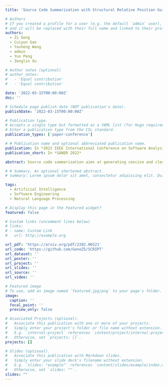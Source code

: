 ```yaml
---
title: 'Source Code Summarization with Structural Relative Position Guided Transformer'

# Authors
# If you created a profile for a user (e.g. the default `admin` user), write the username (folder name) here
# and it will be replaced with their full name and linked to their profile.
authors:
  - Zi Gong
  - Cuiyun Gao
  - Yasheng Wang
  - admin
  - Yun Peng
  - Zenglin Xu

# Author notes (optional)
# author_notes:
#   - 'Equal contribution'
#   - 'Equal contribution'

date: '2022-03-15T00:00:00Z'
doi: ''

# Schedule page publish date (NOT publication's date).
publishDate: '2022-03-15T00:00:00Z'

# Publication type.
# Accepts a single type but formatted as a YAML list (for Hugo requirements).
# Enter a publication type from the CSL standard.
publication_types: ['paper-conference']

# # Publication name and optional abbreviated publication name.
publication: In *2022 IEEE International Conference on Software Analysis, Evolution and Reengineering*
publication_short: In *SANER 2022* 

abstract: Source code summarization aims at generating concise and clear natural language descriptions for programming languages. Well-written code summaries are beneficial for programmers to participate in the software development and maintenance process. To learn the semantic representations of source code, recent efforts focus on incorporating the syntax structure of code into neural networks such as Transformer. Such Transformer-based approaches can better capture the long-range dependencies than other neural networks including Recurrent Neural Networks (RNNs), however, most of them do not consider the structural relative correlations between tokens, e.g., relative positions in Abstract Syntax Trees (ASTs), which is beneficial for code semantics learning. To model the structural dependency, we propose a StruCtural RelatIve Position guided Transformer, named SCRIPT. SCRIPT first obtains the structural relative positions between tokens via parsing the ASTs of source code, and then passes them into two types of Transformer encoders. One Transformer directly adjusts the input according to the structural relative distance; and the other Transformer encodes the structural relative positions during computing the self-attention scores. Finally, we stack these two types of Transformer encoders to learn representations of source code. Experimental results show that the proposed SCRIPT outperforms the state-of-the-art methods by at least 1.6%, 1.4% and 2.8% with respect to BLEU, ROUGEL and METEOR on benchmark datasets, respectively. We further show that how the proposed SCRIPT captures the structural relative dependencies.

# # Summary. An optional shortened abstract.
# summary: Lorem ipsum dolor sit amet, consectetur adipiscing elit. Duis posuere tellus ac convallis placerat. Proin tincidunt magna sed ex sollicitudin condimentum.

tags:
  - Artificial Intelligence
  - Software Engineering
  - Natural Language Processing

# Display this page in the Featured widget?
featured: false

# Custom links (uncomment lines below)
# links:
# - name: Custom Link
#   url: http://example.org

url_pdf: 'https://arxiv.org/pdf/2202.06521'
url_code: 'https://github.com/GoneZ5/SCRIPT'
url_dataset: ''
url_poster: ''
url_project: ''
url_slides: ''
url_source: ''
url_video: ''

# Featured image
# To use, add an image named `featured.jpg/png` to your page's folder.
image:
  caption: ''
  focal_point: ''
  preview_only: false

# Associated Projects (optional).
#   Associate this publication with one or more of your projects.
#   Simply enter your project's folder or file name without extension.
#   E.g. `internal-project` references `content/project/internal-project/index.md`.
#   Otherwise, set `projects: []`.
projects: []

# Slides (optional).
#   Associate this publication with Markdown slides.
#   Simply enter your slide deck's filename without extension.
#   E.g. `slides: "example"` references `content/slides/example/index.md`.
#   Otherwise, set `slides: ""`.
slides: ""
---
```


